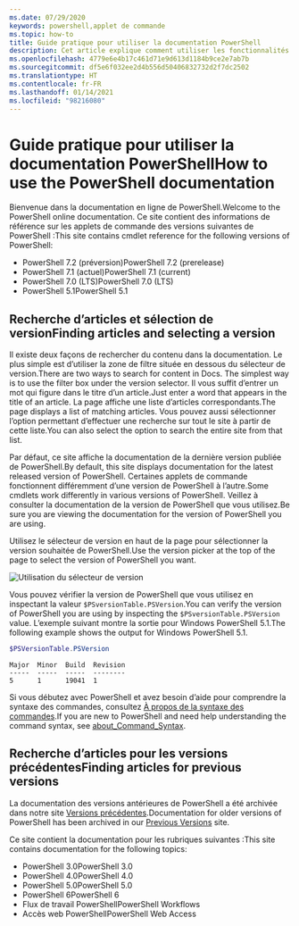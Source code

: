 ```yaml
---
ms.date: 07/29/2020
keywords: powershell,applet de commande
ms.topic: how-to
title: Guide pratique pour utiliser la documentation PowerShell
description: Cet article explique comment utiliser les fonctionnalités de ce site, notamment le filtrage des recherches et la sélection de version.
ms.openlocfilehash: 4779e6e4b17c461d71e9d613d1184b9ce2e7ab7b
ms.sourcegitcommit: df5e6f032ee2d4b556d50406832732d2f7dc2502
ms.translationtype: HT
ms.contentlocale: fr-FR
ms.lasthandoff: 01/14/2021
ms.locfileid: "98216080"
---
```

# <a name="how-to-use-the-powershell-documentation"></a><span data-ttu-id="c76de-104">Guide pratique pour utiliser la documentation PowerShell</span><span class="sxs-lookup"><span data-stu-id="c76de-104">How to use the PowerShell documentation</span></span>

<span data-ttu-id="c76de-105">Bienvenue dans la documentation en ligne de PowerShell.</span><span class="sxs-lookup"><span data-stu-id="c76de-105">Welcome to the PowerShell online documentation.</span></span> <span data-ttu-id="c76de-106">Ce site contient des informations de référence sur les applets de commande des versions suivantes de PowerShell :</span><span class="sxs-lookup"><span data-stu-id="c76de-106">This site contains cmdlet reference for the following versions of PowerShell:</span></span>

- <span data-ttu-id="c76de-107">PowerShell 7.2 (préversion)</span><span class="sxs-lookup"><span data-stu-id="c76de-107">PowerShell 7.2 (prerelease)</span></span>
- <span data-ttu-id="c76de-108">PowerShell 7.1 (actuel)</span><span class="sxs-lookup"><span data-stu-id="c76de-108">PowerShell 7.1 (current)</span></span>
- <span data-ttu-id="c76de-109">PowerShell 7.0 (LTS)</span><span class="sxs-lookup"><span data-stu-id="c76de-109">PowerShell 7.0 (LTS)</span></span>
- <span data-ttu-id="c76de-110">PowerShell 5.1</span><span class="sxs-lookup"><span data-stu-id="c76de-110">PowerShell 5.1</span></span>

## <a name="finding-articles-and-selecting-a-version"></a><span data-ttu-id="c76de-111">Recherche d’articles et sélection de version</span><span class="sxs-lookup"><span data-stu-id="c76de-111">Finding articles and selecting a version</span></span>

<span data-ttu-id="c76de-112">Il existe deux façons de rechercher du contenu dans la documentation. Le plus simple est d’utiliser la zone de filtre située en dessous du sélecteur de version.</span><span class="sxs-lookup"><span data-stu-id="c76de-112">There are two ways to search for content in Docs. The simplest way is to use the filter box under the version selector.</span></span> <span data-ttu-id="c76de-113">Il vous suffit d’entrer un mot qui figure dans le titre d’un article.</span><span class="sxs-lookup"><span data-stu-id="c76de-113">Just enter a word that appears in the title of an article.</span></span> <span data-ttu-id="c76de-114">La page affiche une liste d’articles correspondants.</span><span class="sxs-lookup"><span data-stu-id="c76de-114">The page displays a list of matching articles.</span></span> <span data-ttu-id="c76de-115">Vous pouvez aussi sélectionner l’option permettant d’effectuer une recherche sur tout le site à partir de cette liste.</span><span class="sxs-lookup"><span data-stu-id="c76de-115">You can also select the option to search the entire site from that list.</span></span>

<span data-ttu-id="c76de-116">Par défaut, ce site affiche la documentation de la dernière version publiée de PowerShell.</span><span class="sxs-lookup"><span data-stu-id="c76de-116">By default, this site displays documentation for the latest released version of PowerShell.</span></span> <span data-ttu-id="c76de-117">Certaines applets de commande fonctionnent différemment d’une version de PowerShell à l’autre.</span><span class="sxs-lookup"><span data-stu-id="c76de-117">Some cmdlets work differently in various versions of PowerShell.</span></span> <span data-ttu-id="c76de-118">Veillez à consulter la documentation de la version de PowerShell que vous utilisez.</span><span class="sxs-lookup"><span data-stu-id="c76de-118">Be sure you are viewing the documentation for the version of PowerShell you are using.</span></span>

<span data-ttu-id="c76de-119">Utilisez le sélecteur de version en haut de la page pour sélectionner la version souhaitée de PowerShell.</span><span class="sxs-lookup"><span data-stu-id="c76de-119">Use the version picker at the top of the page to select the version of PowerShell you want.</span></span>

![Utilisation du sélecteur de version](media/how-to-use-docs/version-search.gif)

<span data-ttu-id="c76de-121">Vous pouvez vérifier la version de PowerShell que vous utilisez en inspectant la valeur `$PSversionTable.PSVersion`.</span><span class="sxs-lookup"><span data-stu-id="c76de-121">You can verify the version of PowerShell you are using by inspecting the `$PSversionTable.PSVersion` value.</span></span> <span data-ttu-id="c76de-122">L’exemple suivant montre la sortie pour Windows PowerShell 5.1.</span><span class="sxs-lookup"><span data-stu-id="c76de-122">The following example shows the output for Windows PowerShell 5.1.</span></span>

```powershell
$PSVersionTable.PSVersion
```

```Output
Major  Minor  Build  Revision
-----  -----  -----  --------
5      1      19041  1
```

<span data-ttu-id="c76de-123">Si vous débutez avec PowerShell et avez besoin d’aide pour comprendre la syntaxe des commandes, consultez [À propos de la syntaxe des commandes](/powershell/module/microsoft.powershell.core/about/about_command_syntax).</span><span class="sxs-lookup"><span data-stu-id="c76de-123">If you are new to PowerShell and need help understanding the command syntax, see [about_Command_Syntax](/powershell/module/microsoft.powershell.core/about/about_command_syntax).</span></span>

## <a name="finding-articles-for-previous-versions"></a><span data-ttu-id="c76de-124">Recherche d’articles pour les versions précédentes</span><span class="sxs-lookup"><span data-stu-id="c76de-124">Finding articles for previous versions</span></span>

<span data-ttu-id="c76de-125">La documentation des versions antérieures de PowerShell a été archivée dans notre site [Versions précédentes](https://aka.ms/PSLegacyDocs).</span><span class="sxs-lookup"><span data-stu-id="c76de-125">Documentation for older versions of PowerShell has been archived in our [Previous Versions](https://aka.ms/PSLegacyDocs) site.</span></span>

<span data-ttu-id="c76de-126">Ce site contient la documentation pour les rubriques suivantes :</span><span class="sxs-lookup"><span data-stu-id="c76de-126">This site contains documentation for the following topics:</span></span>

- <span data-ttu-id="c76de-127">PowerShell 3.0</span><span class="sxs-lookup"><span data-stu-id="c76de-127">PowerShell 3.0</span></span>
- <span data-ttu-id="c76de-128">PowerShell 4.0</span><span class="sxs-lookup"><span data-stu-id="c76de-128">PowerShell 4.0</span></span>
- <span data-ttu-id="c76de-129">PowerShell 5.0</span><span class="sxs-lookup"><span data-stu-id="c76de-129">PowerShell 5.0</span></span>
- <span data-ttu-id="c76de-130">PowerShell 6</span><span class="sxs-lookup"><span data-stu-id="c76de-130">PowerShell 6</span></span>
- <span data-ttu-id="c76de-131">Flux de travail PowerShell</span><span class="sxs-lookup"><span data-stu-id="c76de-131">PowerShell Workflows</span></span>
- <span data-ttu-id="c76de-132">Accès web PowerShell</span><span class="sxs-lookup"><span data-stu-id="c76de-132">PowerShell Web Access</span></span>
